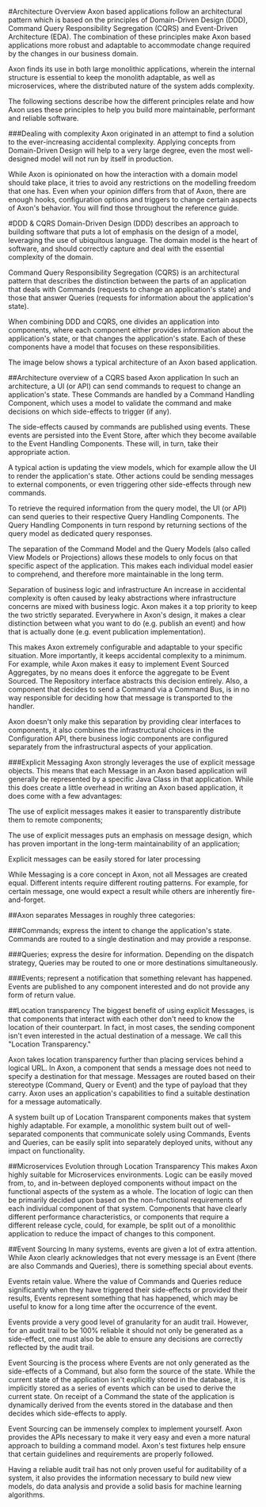 #Architecture Overview
Axon based applications follow an architectural pattern which is based on the principles of Domain-Driven Design (DDD), Command Query Responsibility Segregation (CQRS) and Event-Driven Architecture (EDA). The combination of these principles make Axon based applications more robust and adaptable to accommodate change required by the changes in our business domain.

Axon finds its use in both large monolithic applications, wherein the internal structure is essential to keep the monolith adaptable, as well as microservices, where the distributed nature of the system adds complexity.

The following sections describe how the different principles relate and how Axon uses these principles to help you build more maintainable, performant and reliable software.

###Dealing with complexity
Axon originated in an attempt to find a solution to the ever-increasing accidental complexity. Applying concepts from Domain-Driven Design will help to a very large degree, even the most well-designed model will not run by itself in production.

While Axon is opinionated on how the interaction with a domain model should take place, it tries to avoid any restrictions on the modelling freedom that one has. Even when your opinion differs from that of Axon, there are enough hooks, configuration options and triggers to change certain aspects of Axon's behavior. You will find those throughout the reference guide.

#DDD & CQRS
Domain-Driven Design (DDD) describes an approach to building software that puts a lot of emphasis on the design of a model, leveraging the use of ubiquitous language. The domain model is the heart of software, and should correctly capture and deal with the essential complexity of the domain.

Command Query Responsibility Segregation (CQRS) is an architectural pattern that describes the distinction between the parts of an application that deals with Commands (requests to change an application's state) and those that answer Queries (requests for information about the application's state).

When combining DDD and CQRS, one divides an application into components, where each component either provides information about the application's state, or that changes the application's state. Each of these components have a model that focuses on these responsibilities.

The image below shows a typical architecture of an Axon based application.


##Architecture overview of a CQRS based Axon application
In such an architecture, a UI (or API) can send commands to request to change an application's state. These Commands are handled by a Command Handling Component, which uses a model to validate the command and make decisions on which side-effects to trigger (if any).

The side-effects caused by commands are published using events. These events are persisted into the Event Store, after which they become available to the Event Handling Components. These will, in turn, take their appropriate action.

A typical action is updating the view models, which for example allow the UI to render the application's state. Other actions could be sending messages to external components, or even triggering other side-effects through new commands.

To retrieve the required information from the query model, the UI (or API) can send queries to their respective Query Handling Components. The Query Handling Components in turn respond by returning sections of the query model as dedicated query responses.

The separation of the Command Model and the Query Models (also called View Models or Projections) allows these models to only focus on that specific aspect of the application. This makes each individual model easier to comprehend, and therefore more maintainable in the long term.

Separation of business logic and infrastructure
An increase in accidental complexity is often caused by leaky abstractions where infrastructure concerns are mixed with business logic. Axon makes it a top priority to keep the two strictly separated. Everywhere in Axon's design, it makes a clear distinction between what you want to do (e.g. publish an event) and how that is actually done (e.g. event publication implementation).

This makes Axon extremely configurable and adaptable to your specific situation. More importantly, it keeps accidental complexity to a minimum. For example, while Axon makes it easy to implement Event Sourced Aggregates, by no means does it enforce the aggregate to be Event Sourced. The Repository interface abstracts this decision entirely. Also, a component that decides to send a Command via a Command Bus, is in no way responsible for deciding how that message is transported to the handler.

Axon doesn't only make this separation by providing clear interfaces to components, it also combines the infrastructural choices in the Configuration API, there business logic components are configured separately from the infrastructural aspects of your application.

###Explicit Messaging
Axon strongly leverages the use of explicit message objects. This means that each Message in an Axon based application will generally be represented by a specific Java Class in that application. While this does create a little overhead in writing an Axon based application, it does come with a few advantages:

The use of explicit messages makes it easier to transparently distribute them to remote components;

The use of explicit messages puts an emphasis on message design, which has proven important in the long-term maintainability of an application;

Explicit messages can be easily stored for later processing

While Messaging is a core concept in Axon, not all Messages are created equal. Different intents require different routing patterns. For example, for certain message, one would expect a result while others are inherently fire-and-forget.

##Axon separates Messages in roughly three categories:

###Commands; express the intent to change the application's state. Commands are routed to a single destination and may provide a response.

###Queries; express the desire for information. Depending on the dispatch strategy, Queries may be routed to one or more destinations simultaneously.

###Events; represent a notification that something relevant has happened. Events are published to any component interested and do not provide any form of return value.

##Location transparency
The biggest benefit of using explicit Messages, is that components that interact with each other don't need to know the location of their counterpart. In fact, in most cases, the sending component isn't even interested in the actual destination of a message. We call this "Location Transparency."

Axon takes location transparency further than placing services behind a logical URL. In Axon, a component that sends a message does not need to specify a destination for that message. Messages are routed based on their stereotype (Command, Query or Event) and the type of payload that they carry. Axon uses an application's capabilities to find a suitable destination for a message automatically.

A system built up of Location Transparent components makes that system highly adaptable. For example, a monolithic system built out of well-separated components that communicate solely using Commands, Events and Queries, can be easily split into separately deployed units, without any impact on functionality.


##Microservices Evolution through Location Transparency
This makes Axon highly suitable for Microservices environments. Logic can be easily moved from, to, and in-between deployed components without impact on the functional aspects of the system as a whole. The location of logic can then be primarily decided upon based on the non-functional requirements of each individual component of that system. Components that have clearly different performance characteristics, or components that require a different release cycle, could, for example, be split out of a monolithic application to reduce the impact of changes to this component.

##Event Sourcing
In many systems, events are given a lot of extra attention. While Axon clearly acknowledges that not every message is an Event (there are also Commands and Queries), there is something special about events.

Events retain value. Where the value of Commands and Queries reduce significantly when they have triggered their side-effects or provided their results, Events represent something that has happened, which may be useful to know for a long time after the occurrence of the event.

Events provide a very good level of granularity for an audit trail. However, for an audit trail to be 100% reliable it should not only be generated as a side-effect, one must also be able to ensure any decisions are correctly reflected by the audit trail.

Event Sourcing is the process where Events are not only generated as the side-effects of a Command, but also form the source of the state. While the current state of the application isn't explicitly stored in the database, it is implicitly stored as a series of events which can be used to derive the current state. On receipt of a Command the state of the application is dynamically derived from the events stored in the database and then decides which side-effects to apply.

Event Sourcing can be immensely complex to implement yourself. Axon provides the APIs necessary to make it very easy and even a more natural approach to building a command model. Axon's test fixtures help ensure that certain guidelines and requirements are properly followed.

Having a reliable audit trail has not only proven useful for auditability of a system, it also provides the information necessary to build new view models, do data analysis and provide a solid basis for machine learning algorithms.